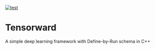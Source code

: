 [![test](https://github.com/hotsuyuki/tensorward/actions/workflows/test.yml/badge.svg)](https://github.com/hotsuyuki/tensorward/actions/workflows/test.yml)

# Tensorward

A simple deep learning framework with Define-by-Run schema in C++
